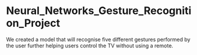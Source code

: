 # Neural_Networks_Gesture_Recognition_Project
We created a model that will recognise five different gestures performed by the user further helping users control the TV without using a remote.
